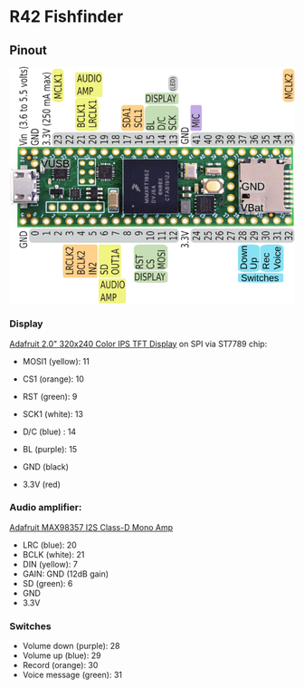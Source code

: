 # R42 Fishfinder

## Pinout

![pinout](teensy41-R42-fishfinder-pinout.png)


### Display

[Adafruit 2.0" 320x240 Color IPS TFT Display](https://www.adafruit.com/product/4311) on SPI via ST7789 chip:

- MOSI1 (yellow): 11
- CS1 (orange): 10
- RST (green): 9

- SCK1 (white): 13
- D/C (blue) : 14
- BL (purple): 15

- GND (black)
- 3.3V (red)


### Audio amplifier:

[Adafruit MAX98357 I2S Class-D Mono Amp](https://learn.adafruit.com/adafruit-max98357-i2s-class-d-mono-amp)

- LRC (blue): 20
- BCLK (white): 21
- DIN (yellow): 7
- GAIN: GND (12dB gain)
- SD (green): 6
- GND
- 3.3V


### Switches

- Volume down (purple): 28
- Volume up (blue): 29
- Record (orange): 30
- Voice message (green): 31
